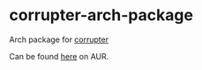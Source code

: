 # corrupter-arch-package
Arch package for [corrupter](https://github.com/r00tman/corrupter)

Can be found [here](https://aur.archlinux.org/packages/corrupter-git/) on AUR.
